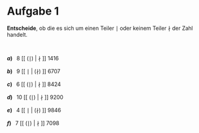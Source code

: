 <!--
version:  0.0.1

language: de

@style
input {
    text-align: center;
}

.flex-container {
    display: flex;
    flex-wrap: wrap;
    align-items: stretch;
    gap: 20px;
}

.flex-child {
    flex: 1;
    min-width: 350px;
    margin-right: 20px;
}

@media (max-width: 400px) {
    .flex-child {
        flex: 100%;
        margin-right: 0;
    }
}
@end

formula: \carry   \textcolor{red}{\scriptsize #1}
formula: \digit   \rlap{\carry{#1}}\phantom{#2}#2
formula: \permil  \text{‰}

import: https://raw.githubusercontent.com/liaTemplates/algebrite/master/README.md
import: https://raw.githubusercontent.com/LiaTemplates/Tikz-Jax/main/README.md

script: https://cdn.jsdelivr.net/gh/LiaTemplates/Tikz-Jax@main/dist/index.js

@round
<script>
  let value = `@input`;
  if (value.startsWith("@")) {
    ""
  } else {
    value = JSON.parse(value);
    value = value[0]
    value = value.replace(/,/g, ".");
    value = parseFloat(value);
    value = Math.round(value * Math.pow(10,@1)) / Math.pow(10,@1);
    value == @0
  }
</script>
@end

tags: Teilbarkeiten, leicht

-->





# Aufgabe 1


**Entscheide**, ob die es sich um einen Teiler $\mid$ oder keinem Teiler $\nmid$ der Zahl handelt.

<br>

__$a)\;\;$__ $8$ [[ ($\mid$) | $\nmid$ ]] $1416$ \
<br>
__$b)\;\;$__ $9$ [[ $\mid$ | ($\nmid$) ]] $6707$ \
<br>
__$c)\;\;$__ $6$ [[ ($\mid$) | $\nmid$ ]] $8424$ \
<br>
__$d)\;\;$__ $10$ [[ ($\mid$) | $\nmid$ ]] $9200$ \
<br>
__$e)\;\;$__ $4$ [[ $\mid$ | ($\nmid$) ]] $9846$ \
<br>
__$f)\;\;$__ $7$ [[ ($\mid$) | $\nmid$ ]] $7098$ 
<br>


<br>
<br>
<br>
<br>
<br>